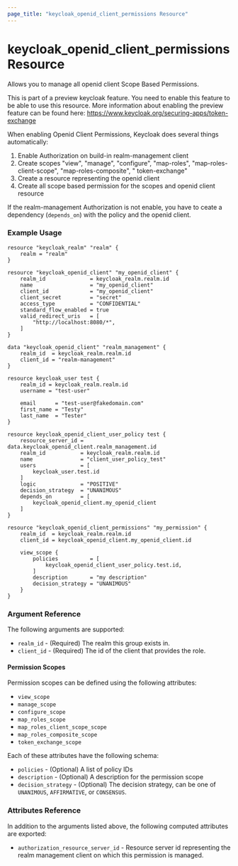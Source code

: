 ```yaml
---
page_title: "keycloak_openid_client_permissions Resource"
---
```


# keycloak\_openid\_client\_permissions Resource

Allows you to manage all openid client Scope Based Permissions.

This is part of a preview keycloak feature. You need to enable this feature to be able to use this resource. More
information about enabling the preview feature can be found
here: https://www.keycloak.org/securing-apps/token-exchange

When enabling Openid Client Permissions, Keycloak does several things automatically:

1. Enable Authorization on build-in realm-management client
1. Create scopes "view", "manage", "configure", "map-roles", "map-roles-client-scope", "map-roles-composite", "
   token-exchange"
1. Create a resource representing the openid client
1. Create all scope based permission for the scopes and openid client resource

If the realm-management Authorization is not enable, you have to ceate a dependency (`depends_on`) with the policy and
the openid client.

### Example Usage

```hcl
resource "keycloak_realm" "realm" {
	realm = "realm"
}

resource "keycloak_openid_client" "my_openid_client" {
	realm_id              = keycloak_realm.realm.id
	name                  = "my_openid_client"
	client_id             = "my_openid_client"
	client_secret         = "secret"
	access_type           = "CONFIDENTIAL"
	standard_flow_enabled = true
	valid_redirect_uris   = [
		"http://localhost:8080/*",
	]
}

data "keycloak_openid_client" "realm_management" {
	realm_id  = keycloak_realm.realm.id
	client_id = "realm-management"
}

resource keycloak_user test {
	realm_id = keycloak_realm.realm.id
	username = "test-user"

	email      = "test-user@fakedomain.com"
	first_name = "Testy"
	last_name  = "Tester"
}

resource keycloak_openid_client_user_policy test {
	resource_server_id = data.keycloak_openid_client.realm_management.id
	realm_id           = keycloak_realm.realm.id
	name               = "client_user_policy_test"
	users              = [
		keycloak_user.test.id
	]
	logic              = "POSITIVE"
	decision_strategy  = "UNANIMOUS"
	depends_on         = [
		keycloak_openid_client.my_openid_client
	]
}

resource "keycloak_openid_client_permissions" "my_permission" {
	realm_id  = keycloak_realm.realm.id
	client_id = keycloak_openid_client.my_openid_client.id

	view_scope {
		policies          = [
			keycloak_openid_client_user_policy.test.id,
		]
		description       = "my description"
		decision_strategy = "UNANIMOUS"
	}
}
```

### Argument Reference

The following arguments are supported:

- `realm_id` - (Required) The realm this group exists in.
- `client_id` - (Required) The id of the client that provides the role.

#### Permission Scopes

Permission scopes can be defined using the following attributes:

- `view_scope`
- `manage_scope`
- `configure_scope`
- `map_roles_scope`
- `map_roles_client_scope_scope`
- `map_roles_composite_scope`
- `token_exchange_scope`

Each of these attributes have the following schema:

- `policies` - (Optional) A list of policy IDs
- `description` - (Optional) A description for the permission scope
- `decision_strategy` - (Optional) The decision strategy, can be one of `UNANIMOUS`, `AFFIRMATIVE`, or `CONSENSUS`.

### Attributes Reference

In addition to the arguments listed above, the following computed attributes are exported:

- `authorization_resource_server_id` - Resource server id representing the realm management client on which this
  permission is managed.

